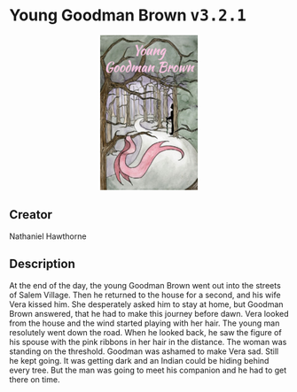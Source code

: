 
# Young Goodman Brown <kbd>v3.2.1</kbd>

<center>
  <img src="./cover-1024.jpg"/>
</center>

## Creator
Nathaniel Hawthorne

## Description
At the end of the day, the young Goodman Brown went out into the streets of Salem Village. Then he returned to the house for a second, and his wife Vera kissed him. She desperately asked him to stay at home, but Goodman Brown answered, that he had to make this journey before dawn. Vera looked from the house and the wind started playing with her hair. The young man resolutely went down the road. When he looked back, he saw the figure of his spouse with the pink ribbons in her hair in the distance. The woman was standing on the threshold. Goodman was ashamed to make Vera sad. Still he kept going. It was getting dark and an Indian could be hiding behind every tree. But the man was going to meet his companion and he had to get there on time.
